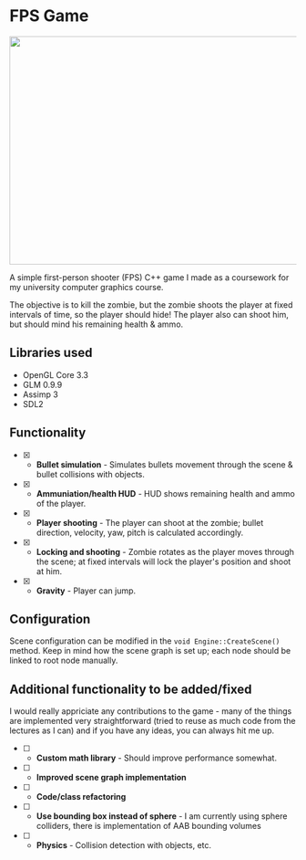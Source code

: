 # FPS Game
<p align="center"><img src="game.png" width="600" height="400"></p>
A simple first-person shooter (FPS) C++ game I made as a coursework for my university computer graphics course. 

The objective is to kill the zombie, but the zombie shoots the player at fixed intervals of time, so the player should hide! The player also can shoot him, but should mind his remaining health & ammo.

## Libraries used
* OpenGL Core 3.3
* GLM 0.9.9
* Assimp 3
* SDL2

## Functionality
- [X] - **Bullet simulation** - Simulates bullets movement through the scene & bullet collisions with objects.
- [X] - **Ammuniation/health HUD** - HUD shows remaining health and ammo of the player.
- [X] - **Player shooting** - The player can shoot at the zombie; bullet direction, velocity, yaw, pitch is calculated accordingly.
- [X] - **Locking and shooting** - Zombie rotates as the player moves through the scene; at fixed intervals will lock the player's position and shoot at him.
- [X] - **Gravity** - Player can jump.

## Configuration
Scene configuration can be modified in the `void Engine::CreateScene()` method. Keep in mind how the scene graph is set up; each node should be linked to root node manually.

## Additional functionality to be added/fixed
I would really appriciate any contributions to the game - many of the things are implemented very straightforward (tried to reuse as much code from the lectures as I can) and if you have any ideas, you can always hit me up. 

- [ ] - **Custom math library** - Should improve performance somewhat.
- [ ] - **Improved scene graph implementation**
- [ ] - **Code/class refactoring**
- [ ] - **Use bounding box instead of sphere** - I am currently using sphere colliders, there is implementation of AAB bounding volumes
- [ ] - **Physics** - Collision detection with objects, etc.



